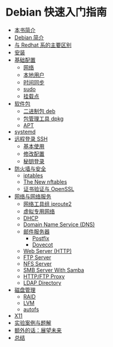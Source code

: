 # Debian 快速入门指南

* [本书简介](README.md)
* [Debian 简介](intro.md)
* [与 Redhat 系的主要区别](diff-with-redhat.md)
* [安装](install.md)
* [基础配置](config.md)
  * [网络](ch5/network.md)
  * [本地用户](ch5/user.md)
  * [时间同步](ch5/ntp.md)
  * [sudo](ch5/sudo.md)
  * [挂载点]()
* [软件包]()
  * [二进制包 deb]()
  * [包管理工具 dpkg]()
  * [APT]()
* [systemd]()
* [远程登录 SSH]()
  * [基本使用]()
  * [修改配置]()
  * [秘钥登录]()
* [防火墙与安全]()
  * [iptables]()
  * [The New nftables]()
  * [证书验证与 OpenSSL]()
* [网络与网络服务]()
  * [网络工具组 iproute2](ch10/iproute2.md)
  * [虚拟专用网络]()
  * [DHCP]()
  * [Domain Name Service (DNS)]()
  * [邮件服务器]()
    * [Postfix]()
    * [Dovecot]()
  * [Web Server (HTTP)]()
  * [FTP Server]()
  * [NFS Server]()
  * [SMB Server With Samba]()
  * [HTTP/FTP Proxy]()
  * [LDAP Directory]()
* [磁盘管理]()
  * [RAID]()
  * [LVM]()
  * [autofs]()
* [X11]()
* [实验案例与题解]()
* [额外的话：展望未来]()
* [总结]()

